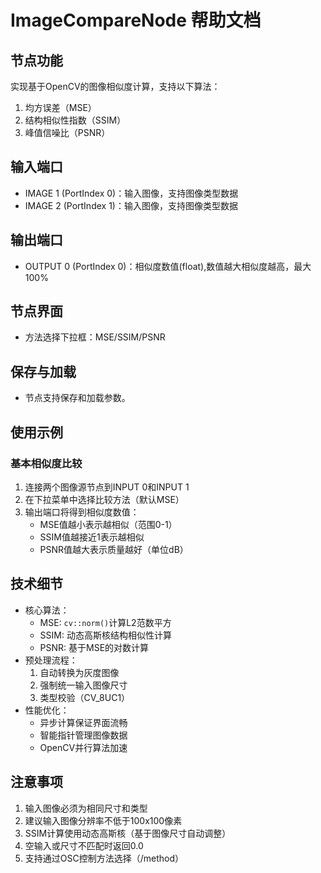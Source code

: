 # ImageCompareNode 帮助文档

## 节点功能
实现基于OpenCV的图像相似度计算，支持以下算法：
1. 均方误差（MSE）
2. 结构相似性指数（SSIM）
3. 峰值信噪比（PSNR）

## 输入端口
- IMAGE 1 (PortIndex 0)：输入图像，支持图像类型数据
- IMAGE 2 (PortIndex 1)：输入图像，支持图像类型数据
## 输出端口
- OUTPUT 0 (PortIndex 0)：相似度数值(float),数值越大相似度越高，最大100%

## 节点界面
- 方法选择下拉框：MSE/SSIM/PSNR

## 保存与加载
- 节点支持保存和加载参数。

## 使用示例
### 基本相似度比较
1. 连接两个图像源节点到INPUT 0和INPUT 1
2. 在下拉菜单中选择比较方法（默认MSE）
3. 输出端口将得到相似度数值：
    - MSE值越小表示越相似（范围0-1）
    - SSIM值越接近1表示越相似
    - PSNR值越大表示质量越好（单位dB）
## 技术细节
- 核心算法：
    - MSE: `cv::norm()`计算L2范数平方
    - SSIM: 动态高斯核结构相似性计算
    - PSNR: 基于MSE的对数计算
- 预处理流程：
    1. 自动转换为灰度图像
    2. 强制统一输入图像尺寸
    3. 类型校验（CV_8UC1）
- 性能优化：
    - 异步计算保证界面流畅
    - 智能指针管理图像数据
    - OpenCV并行算法加速


## 注意事项
1. 输入图像必须为相同尺寸和类型
2. 建议输入图像分辨率不低于100x100像素
3. SSIM计算使用动态高斯核（基于图像尺寸自动调整）
4. 空输入或尺寸不匹配时返回0.0
5. 支持通过OSC控制方法选择（/method）
